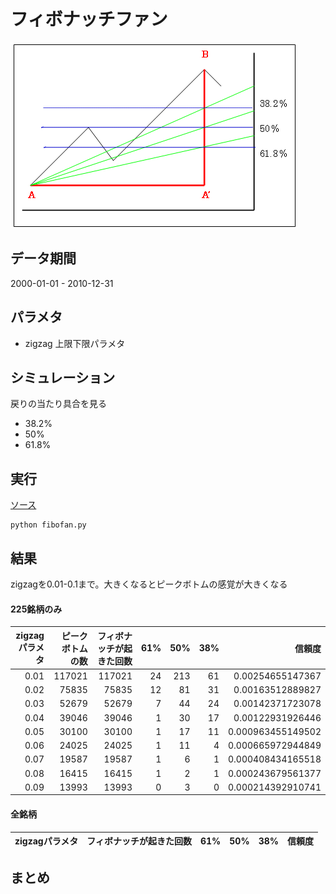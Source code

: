 # フィボナッチファン
![](../image/fibofan.gif)
## データ期間
2000-01-01 - 2010-12-31

## パラメタ
- zigzag 上限下限パラメタ   

## シミュレーション
戻りの当たり具合を見る
- 38.2%
- 50%
- 61.8%

## 実行
[ソース](https://github.kabumap.tokyo/utsubo/chartPatternBatch/tree/master/elliott)
```
python fibofan.py
```
## 結果

zigzagを0.01-0.1まで。大きくなるとピークボトムの感覚が大きくなる     
#### 225銘柄のみ


|zigzagパラメタ|ピークボトムの数|フィボナッチが起きた回数|61%|50%|38%|信頼度|
|---:|---:|---:|---:|---:|---:|---:|
|0.01|117021|117021|24|213|61|0.00254655147367|
|0.02|75835|75835|12|81|31|0.00163512889827|
|0.03|52679|52679|7|44|24|0.00142371723078|
|0.04|39046|39046|1|30|17|0.00122931926446|
|0.05|30100|30100|1|17|11|0.000963455149502|
|0.06|24025|24025|1|11|4|0.000665972944849|
|0.07|19587|19587|1|6|1|0.000408434165518|
|0.08|16415|16415|1|2|1|0.000243679561377|
|0.09|13993|13993|0|3|0|0.000214392910741|



#### 全銘柄

|zigzagパラメタ|フィボナッチが起きた回数|61%|50%|38%|信頼度|
|---:|---:|---:|---:|---:|---:|


## まとめ
